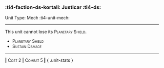 ### :ti4-faction-ds-kortali: **Justicar** :ti4-ds:

Unit Type: Mech :ti4-unit-mech:

---

This unit cannot lose its <span style="font-variant:small-caps;">Planetary Shield</span>.

* <span style="font-variant:small-caps;">Planetary Shield</span> 
* <span style="font-variant:small-caps;">Sustain Damage</span> 

---

__|__ <span style="font-variant:small-caps;">Cost 2</span> __|__ <span style="font-variant:small-caps;">Combat 5</span> __|__
{ .unit-stats }
